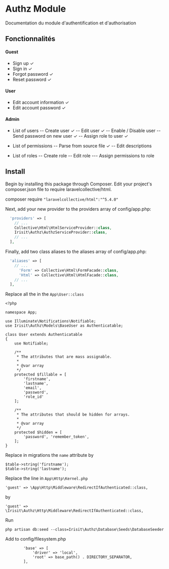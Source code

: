 # Authz Module

Documentation du module d'authentification et d'authorisation

## Fonctionnalités

#### Guest
- Sign up ✓
- Sign in ✓
- Forgot password ✓
- Reset password ✓

#### User
- Edit account information ✓
- Edit account password ✓

#### Admin
- List of users
-- Create user ✓
-- Edit user ✓
-- Enable / Disable user
-- Send password on new user ✓
-- Assign role to user ✓

- List of permissions 
-- Parse from source file ✓
-- Edit descriptions

- List of roles
-- Create role
-- Edit role 
--- Assign permissions to role

## Install

Begin by installing this package through Composer. Edit your project's composer.json file to require laravelcollective/html.

composer require `"laravelcollective/html":"^5.4.0"`

Next, add your new provider to the providers array of config/app.php:

```php
  'providers' => [
    // ...
    Collective\Html\HtmlServiceProvider::class,
    Irisit\Authz\AuthzServiceProvider::class,
    // ...
  ],
```

Finally, add two class aliases to the aliases array of config/app.php:

```php
  'aliases' => [
    // ...
      'Form' => Collective\Html\FormFacade::class,
      'Html' => Collective\Html\HtmlFacade::class,
    // ...
  ],
```

Replace all the in the `App\User::class`
```
<?php

namespace App;

use Illuminate\Notifications\Notifiable;
use Irisit\Authz\Models\BaseUser as Authenticatable;

class User extends Authenticatable
{
    use Notifiable;

    /**
     * The attributes that are mass assignable.
     *
     * @var array
     */
    protected $fillable = [
        'firstname',
        'lastname',
        'email',
        'password',
        'role_id'
    ];

    /**
     * The attributes that should be hidden for arrays.
     *
     * @var array
     */
    protected $hidden = [
        'password', 'remember_token',
    ];
}
```


Replace in migrations the `name` attribute by 
```
$table->string('firstname');
$table->string('lastname'); 
```

Replace the line in `App\Http\Kernel.php`

`'guest' => \App\Http\Middleware\RedirectIfAuthenticated::class,`

by

`'guest' => \Irisit\Authz\Http\Middleware\RedirectIfAuthenticated::class,`


Run 

`php artisan db:seed --class=Irisit\Authz\Database\Seeds\DatabaseSeeder`

Add to config/filesystem.php

```
        'base' => [
            'driver' => 'local',
            'root' => base_path() . DIRECTORY_SEPARATOR,
        ],
```